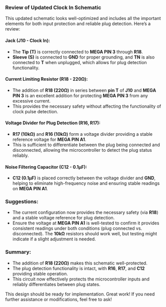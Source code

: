 ### Review of Updated Clock In Schematic

This updated schematic looks well-optimized and includes all the important elements for both input protection and reliable plug detection. Here’s a review:

#### **Jack (J10 - Clock In)**:
- The **Tip (T)** is correctly connected to **MEGA PIN 3** through **R18**.
- **Sleeve (S)** is connected to **GND** for proper grounding, and **TN** is also connected to **T** when unplugged, which allows for plug detection functionality.
  
#### **Current Limiting Resistor (R18 - 220Ω)**:
- The addition of **R18 (220Ω)** in series between **pin T** of **J10** and **MEGA PIN 3** is an excellent addition for protecting **MEGA PIN 3** from any excessive current.
- This provides the necessary safety without affecting the functionality of clock pulse detection.

#### **Voltage Divider for Plug Detection (R16, R17)**:
- **R17 (10kΩ)** and **R16 (10kΩ)** form a voltage divider providing a stable reference voltage for **MEGA PIN A1**.
- This is sufficient to differentiate between the plug being connected and disconnected, allowing the microcontroller to detect the plug status reliably.

#### **Noise Filtering Capacitor (C12 - 0.1µF)**:
- **C12 (0.1µF)** is placed correctly between the voltage divider and **GND**, helping to eliminate high-frequency noise and ensuring stable readings on **MEGA PIN A1**.

### **Suggestions**:
- The current configuration now provides the necessary safety (via **R18**) and a stable voltage reference for plug detection.
- Ensure the voltage at **MEGA PIN A1** is well-tested to confirm it provides consistent readings under both conditions (plug connected vs. disconnected). The **10kΩ** resistors should work well, but testing might indicate if a slight adjustment is needed.

### **Summary**:
- The addition of **R18 (220Ω)** makes this schematic well-protected.
- The plug detection functionality is intact, with **R16**, **R17**, and **C12** providing stable operation.
- This circuit now effectively protects the microcontroller inputs and reliably differentiates between plug states.

This design should be ready for implementation. Great work! If you need further assistance or modifications, feel free to ask!

